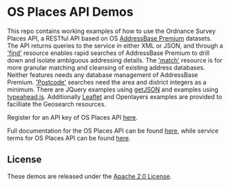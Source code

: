# OS Places API Demos

This repo contains working examples of how to use the Ordnance Survey Places API, a RESTful API based on OS [AddressBase Premium](https://www.ordnancesurvey.co.uk/business-and-government/products/addressbase-premium.html) datasets. The API returns queries to the service in either XML or JSON, and through a ['find'](https://apidocs.os.uk/docs/os-places-find) resource enables rapid searches of AddressBase Premium to drill down and isolate ambiguous addressing details. The ['match'](https://apidocs.os.uk/docs/os-places-match) resource is for more granular matching and cleansing of existing address databases. Neither features needs any database management of AddressBase Premium. ['Postcode'](https://apidocs.os.uk/docs/os-places-postcode) searches need the area and district integers as a minimum. There are JQuery examples using [getJSON](http://api.jquery.com/jquery.getjson/) and examples using [typeahead.js](https://twitter.github.io/typeahead.js/). Additionally [Leaflet](http://leafletjs.com/) and Openlayers examples are provided to facilliate the Geosearch resources.

Register for an API key of OS Places API [here](https://developer.ordnancesurvey.co.uk/user/register).

Full documentation for the OS Places API can be found [here](https://apidocs.os.uk/docs/os-places-overview), while service terms for OS Places API can be found [here](https://developer.ordnancesurvey.co.uk/sites/default/files/OS_Places_v2-1.pdf).

## License

These demos are released under the [Apache 2.0 License](http://www.apache.org/licenses/LICENSE-2.0.html).
